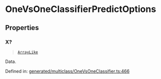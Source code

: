 # OneVsOneClassifierPredictOptions

## Properties

### X?

> [`ArrayLike`](../types/ArrayLike.md)

Data.

Defined in:  [generated/multiclass/OneVsOneClassifier.ts:466](https://github.com/transitive-bullshit/scikit-learn-ts/blob/122b3c0/packages/sklearn/src/generated/multiclass/OneVsOneClassifier.ts#L466)
